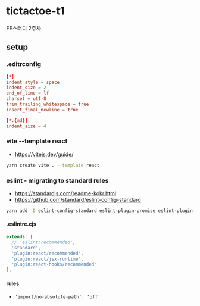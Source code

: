# tictactoe-t1

FE스터디 2주차

## setup

### .editrconfig

```conf
[*]
indent_style = space
indent_size = 2
end_of_line = lf
charset = utf-8
trim_trailing_whitespace = true
insert_final_newline = true

[*.{md}]
indent_size = 4
```

### vite --template react

* <https://vitejs.dev/guide/>

```sh
yarn create vite . --template react
```

### eslint - migrating to standard rules

* <https://standardjs.com/readme-kokr.html>
* <https://github.com/standard/eslint-config-standard>

```sh
yarn add -D eslint-config-standard eslint-plugin-promise eslint-plugin-import eslint-plugin-n
```

#### .eslintrc.cjs

```js
extends: [
  // 'eslint:recommended',
  'standard',
  'plugin:react/recommended',
  'plugin:react/jsx-runtime',
  'plugin:react-hooks/recommended'
],
```

#### rules

* `'import/no-absolute-path': 'off'`
